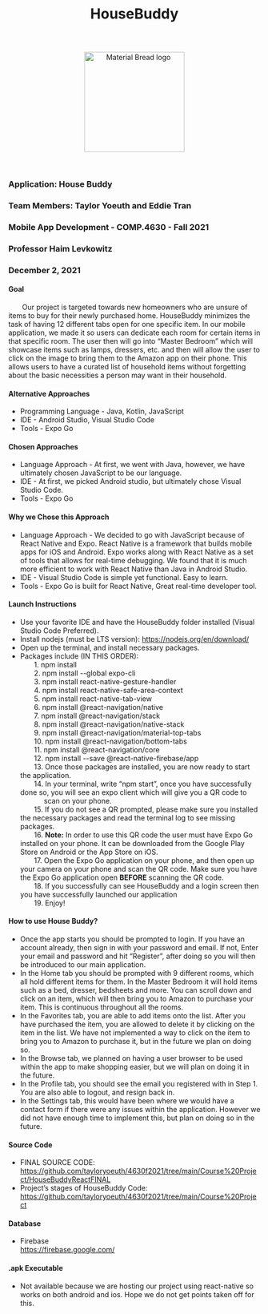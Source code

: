 # <p align="center"> HouseBuddy
</p> </br>
<p align = "center"> <img width="200" src="https://api.freelogodesign.org/files/1c14b42504bc4e55a18bfa269de5ed71/thumb/logo_200x200.png?v=637740101650000000" alt="Material Bread logo">
	</p> </br>
	
### Application: House Buddy
### Team Members: Taylor Yoeuth and Eddie Tran
### Mobile App Development - COMP.4630 - Fall 2021
### Professor Haim Levkowitz
### December 2, 2021

#### Goal
&nbsp;&nbsp;&nbsp;&nbsp;&nbsp;&nbsp; Our project is targeted towards new homeowners who are unsure of items to buy for their newly purchased home. HouseBuddy minimizes the task of having 12 different tabs open for one specific item. In our mobile application, we made it so users can dedicate each room for certain items in that specific room. The user then will go into “Master Bedroom” which will showcase items such as lamps, dressers, etc. and then will allow the user to click on the image to bring them to the Amazon app on their phone. This allows users to have a curated list of household items without forgetting about the basic necessities a person may want in their household.
</br>

#### Alternative Approaches
* Programming Language - Java, Kotlin, JavaScript </br>
* IDE - Android Studio, Visual Studio Code </br>
* Tools - Expo Go </br>
	
#### Chosen Approaches
* Language Approach - At first, we went with Java, however, we have ultimately chosen JavaScript to be our language. </br>
* IDE - At first, we picked Android studio, but ultimately chose Visual Studio Code. </br>
* Tools - Expo Go </br>

#### Why we Chose this Approach
* Language Approach - We decided to go with JavaScript because of React Native and Expo. React Native is a framework that builds mobile apps for iOS and Android. Expo works along with React Native as a set of tools that allows for real-time debugging. We found that it is much more efficient to work with React Native than Java in Android Studio. </br>
* IDE - Visual Studio Code is simple yet functional. Easy to learn. </br>
* Tools - Expo Go is built for React Native, Great real-time developer tool. </br>

#### Launch Instructions
* Use your favorite IDE and have the HouseBuddy folder installed (Visual Studio Code Preferred). </br>
* Install nodejs (must be LTS version): https://nodejs.org/en/download/  </br>
* Open up the terminal, and install necessary packages. </br>
* Packages include (IN THIS ORDER): </br>
&nbsp;&nbsp;&nbsp;&nbsp;&nbsp;&nbsp; 1. npm install </br>
&nbsp;&nbsp;&nbsp;&nbsp;&nbsp;&nbsp; 2. npm install --global expo-cli </br>
&nbsp;&nbsp;&nbsp;&nbsp;&nbsp;&nbsp; 3. npm install react-native-gesture-handler </br>
&nbsp;&nbsp;&nbsp;&nbsp;&nbsp;&nbsp; 4. npm install react-native-safe-area-context </br>
&nbsp;&nbsp;&nbsp;&nbsp;&nbsp;&nbsp; 5. npm install react-native-tab-view </br>
&nbsp;&nbsp;&nbsp;&nbsp;&nbsp;&nbsp; 6. npm install @react-navigation/native </br>
&nbsp;&nbsp;&nbsp;&nbsp;&nbsp;&nbsp; 7. npm install @react-navigation/stack </br>
&nbsp;&nbsp;&nbsp;&nbsp;&nbsp;&nbsp; 8. npm install @react-navigation/native-stack </br>
&nbsp;&nbsp;&nbsp;&nbsp;&nbsp;&nbsp; 9. npm install @react-navigation/material-top-tabs </br>
&nbsp;&nbsp;&nbsp;&nbsp;&nbsp;&nbsp; 10. npm install @react-navigation/bottom-tabs </br>
&nbsp;&nbsp;&nbsp;&nbsp;&nbsp;&nbsp; 11. npm install @react-navigation/core </br>
&nbsp;&nbsp;&nbsp;&nbsp;&nbsp;&nbsp; 12. npm install --save @react-native-firebase/app </br>
&nbsp;&nbsp;&nbsp;&nbsp;&nbsp;&nbsp; 13. Once those packages are installed, you are now ready to start the application. </br>
&nbsp;&nbsp;&nbsp;&nbsp;&nbsp;&nbsp; 14. In your terminal, write “npm start”, once you have successfully done so, you will see an expo client which will give you a QR code to &nbsp;&nbsp;&nbsp;&nbsp;&nbsp;&nbsp;&nbsp;&nbsp;&nbsp;&nbsp;&nbsp; scan on your phone. </br>
&nbsp;&nbsp;&nbsp;&nbsp;&nbsp;&nbsp; 15. If you do not see a QR prompted, please make sure you installed the necessary packages and read the terminal log to see missing packages. </br>
&nbsp;&nbsp;&nbsp;&nbsp;&nbsp;&nbsp; 16. **Note:** In order to use this QR code the user must have Expo Go installed on your phone. It can be downloaded from the Google Play Store on Android or the App Store on iOS. </br>
&nbsp;&nbsp;&nbsp;&nbsp;&nbsp;&nbsp; 17. Open the Expo Go application on your phone, and then open up your camera on your phone and scan the QR code. Make sure you have the Expo Go application open **BEFORE** scanning the QR code. </br>
&nbsp;&nbsp;&nbsp;&nbsp;&nbsp;&nbsp; 18. If you successfully can see HouseBuddy and a login screen then you have successfully launched our application </br>
&nbsp;&nbsp;&nbsp;&nbsp;&nbsp;&nbsp; 19. Enjoy! </br>

#### How to use House Buddy?
* Once the app starts you should be prompted to login. If you have an account already, then sign in with your password and email. If not, Enter your email and password and hit “Register”, after doing so you will then be introduced to our main application. </br>
* In the Home tab you should be prompted with 9 different rooms, which all hold different items for them. In the Master Bedroom it will hold items such as a bed, dresser, bedsheets and more. You can scroll down and click on an item, which will then bring you to Amazon to purchase your item. This is continuous throughout all the rooms.</br>
* In the Favorites tab, you are able to add items onto the list. After you have purchased the item, you are allowed to delete it by clicking on the item in the list. We have not implemented a way to click on the item to bring you to Amazon to purchase it, but in the future we plan on doing so. </br>
* In the Browse tab, we planned on having a user browser to be used within the app to make shopping easier, but we will plan on doing it in the future. </br>
* In the Profile tab, you should see the email you registered with in Step 1. You are also able to logout, and resign back in.  </br>
* In the Settings tab, this would have been where we would have a contact form if there were any issues within the application. However we did not have enough time to implement this, but plan on doing so in the future. </br>

#### Source Code
* FINAL SOURCE CODE: https://github.com/tayloryoeuth/4630f2021/tree/main/Course%20Project/HouseBuddyReactFINAL </br>
* Project’s stages of HouseBuddy Code: https://github.com/tayloryoeuth/4630f2021/tree/main/Course%20Project </br>

#### Database
* Firebase </br>
https://firebase.google.com/ </br>

#### .apk Executable
* Not available because we are hosting our project using react-native so works on both android and ios. Hope we do not get points taken off for this.
